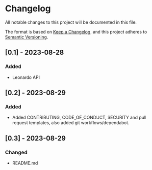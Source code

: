 # Changelog

All notable changes to this project will be documented in this file.

The format is based on [Keep a Changelog](https://keepachangelog.com/en/1.0.0/),
and this project adheres to [Semantic Versioning](https://semver.org/spec/v2.0.0.html).

## [0.1] - 2023-08-28

### Added
- Leonardo API


## [0.2] - 2023-08-29

### Added
- Added CONTRIBUTING, CODE_OF_CONDUCT, SECURITY and pull request templates, also added git workflows/dependabot.


## [0.3] - 2023-08-29

### Changed
- README.md
